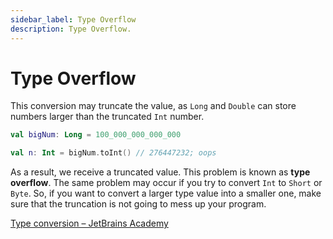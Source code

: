 ```yaml
---
sidebar_label: Type Overflow
description: Type Overflow.
---
```


# Type Overflow

This conversion may truncate the value, as `Long` and `Double` can store numbers larger than the truncated `Int` number.

```kotlin
val bigNum: Long = 100_000_000_000_000

val n: Int = bigNum.toInt() // 276447232; oops
```

As a result, we receive a truncated value. This problem is known as **type overflow**. The same problem may occur if you try to convert `Int` to `Short` or `Byte`. So, if you want to convert a larger type value into a smaller one, make sure that the truncation is not going to mess up your program.

[Type conversion – JetBrains Academy](https://hyperskill.org/learn/step/4672)